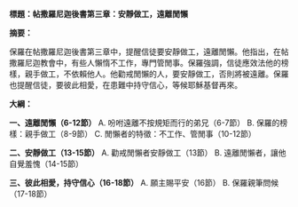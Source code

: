 **標題：帖撒羅尼迦後書第三章：安靜做工，遠離閒懶**

**摘要：**

保羅在帖撒羅尼迦後書第三章中，提醒信徒要安靜做工，遠離閒懶。他指出，在帖撒羅尼迦教會中，有些人懶惰不工作，專門管閒事。保羅強調，信徒應效法他的榜樣，親手做工，不依賴他人。他勸戒閒懶的人，要安靜做工，否則將被遠離。保羅也提醒信徒，要彼此相愛，在患難中持守信心，等候耶穌基督再來。

**大綱：**

**一、遠離閒懶（6-12節）**
    A. 吩咐遠離不按規矩而行的弟兄（6-7節）
    B. 保羅的榜樣：親手做工（8-9節）
    C. 閒懶者的特徵：不工作、管閒事（10-12節）

**二、安靜做工（13-15節）**
    A. 勸戒閒懶者安靜做工（13節）
    B. 遠離閒懶者，讓他自覺羞愧（14-15節）

**三、彼此相愛，持守信心（16-18節）**
    A. 願主賜平安（16節）
    B. 保羅親筆問候（17-18節）